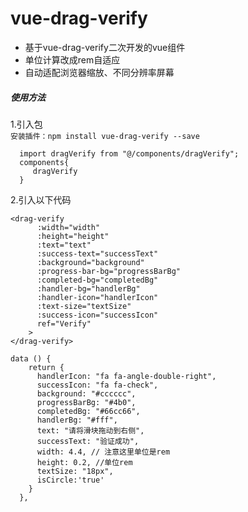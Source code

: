 # vue-drag-verify
* 基于vue-drag-verify二次开发的vue组件   
* 单位计算改成rem自适应
* 自动适配浏览器缩放、不同分辨率屏幕  
##### 使用方法
1.引入包  
`安装插件：npm install vue-drag-verify --save  `
```
  import dragVerify from "@/components/dragVerify";
  components{
     dragVerify
  }
```

2.引入以下代码
```
<drag-verify 
      :width="width" 
      :height="height" 
      :text="text" 
      :success-text="successText" 
      :background="background" 
      :progress-bar-bg="progressBarBg" 
      :completed-bg="completedBg" 
      :handler-bg="handlerBg" 
      :handler-icon="handlerIcon" 
      :text-size="textSize" 
      :success-icon="successIcon"
      ref="Verify"
    >
</drag-verify>
```
```
data () {
    return {
      handlerIcon: "fa fa-angle-double-right",
      successIcon: "fa fa-check",
      background: "#cccccc",
      progressBarBg: "#4b0",
      completedBg: "#66cc66",
      handlerBg: "#fff",
      text: "请将滑块拖动到右侧",
      successText: "验证成功",
      width: 4.4, // 注意这里单位是rem
      height: 0.2, //单位rem
      textSize: "18px",
      isCircle:'true'
    }
  },
```
